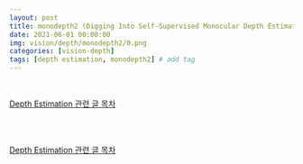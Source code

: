 ```yaml
---
layout: post
title: monodepth2 (Digging Into Self-Supervised Monocular Depth Estimation)
date: 2021-06-01 00:00:00
img: vision/depth/monodepth2/0.png
categories: [vision-depth] 
tags: [depth estimation, monodepth2] # add tag
---
```


<br>

[Depth Estimation 관련 글 목차](https://gaussian37.github.io/vision-depth-table/)

<br>








<br>

[Depth Estimation 관련 글 목차](https://gaussian37.github.io/vision-depth-table/)

<br>